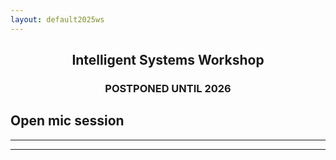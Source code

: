 ```yaml
---
layout: default2025ws
---
```


<h2 align="center">Intelligent Systems Workshop</h2>
<h3 align="center">POSTPONED UNTIL 2026</h3> <!-- Dates: June 3-4, 2025 -->
<!-- <h3 align="center">Holiday Inn Fairborn, Dayton, OH</h3> -->

## Open mic session

<!-- Coming soon! -->
<!-- We will continue the tradition of the open-mic session at the IS workshop! This will take place over lunch on Wed July 26. This is a great opportunity to present your work or just give your opinion on a relevant topic. -->
<!--We will continue the tradition of the open-mic session at the IS workshop! About 5-10 speakers will have the chance to present for ~5-7 minutes over lunch on Tues July 25. This is a great opportunity to present your work or just give your opinion on a relevant topic. If you would like to present, please email your name and topic <b>no later than ?? ??</b> to ?? (??) and ?? (??@??) with subject line "2024 IS Workshop Open Mic Topic"
-->
* * *
* * *

<!-- --end-of-page-- -->

